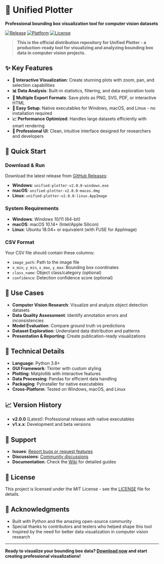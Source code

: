 # 🎯 Unified Plotter

**Professional bounding box visualization tool for computer vision datasets**

[![Release](https://img.shields.io/badge/release-v2.0.0-blue.svg)](https://github.com/Raghavendra-Pratap/Unified-Plotter/releases)
[![Platform](https://img.shields.io/badge/platform-Windows%20%7C%20macOS%20%7C%20Linux-lightgrey.svg)](https://github.com/Raghavendra-Pratap/Unified-Plotter/releases)
[![License](https://img.shields.io/badge/license-MIT-green.svg)](LICENSE)

> **This is the official distribution repository for Unified Plotter - a production-ready tool for visualizing and analyzing bounding box data in computer vision projects.**

## ✨ Key Features

- **🎨 Interactive Visualization**: Create stunning plots with zoom, pan, and selection capabilities
- **📊 Data Analysis**: Built-in statistics, filtering, and data exploration tools
- **💾 Multiple Export Formats**: Save plots as PNG, SVG, PDF, or interactive HTML
- **🔧 Easy Setup**: Native executables for Windows, macOS, and Linux - no installation required
- **📈 Performance Optimized**: Handles large datasets efficiently with smart rendering
- **🎯 Professional UI**: Clean, intuitive interface designed for researchers and developers

## 🚀 Quick Start

### Download & Run

Download the latest release from [GitHub Releases](https://github.com/Raghavendra-Pratap/Unified-Plotter/releases):

- **Windows**: `unified-plotter-v2.0.0-windows.exe`
- **macOS**: `unified-plotter-v2.0.0-macos.dmg`
- **Linux**: `unified-plotter-v2.0.0-linux.AppImage`

### System Requirements

- **Windows**: Windows 10/11 (64-bit)
- **macOS**: macOS 10.14+ (Intel/Apple Silicon)
- **Linux**: Ubuntu 18.04+ or equivalent (with FUSE for AppImage)

### CSV Format

Your CSV file should contain these columns:
- `image_path`: Path to the image file
- `x_min`, `y_min`, `x_max`, `y_max`: Bounding box coordinates
- `class_name`: Object class/category (optional)
- `confidence`: Detection confidence score (optional)

## 🎯 Use Cases

- **Computer Vision Research**: Visualize and analyze object detection datasets
- **Data Quality Assessment**: Identify annotation errors and inconsistencies
- **Model Evaluation**: Compare ground truth vs predictions
- **Dataset Exploration**: Understand data distribution and patterns
- **Presentation & Reporting**: Create publication-ready visualizations

## 🔧 Technical Details

- **Language**: Python 3.8+
- **GUI Framework**: Tkinter with custom styling
- **Plotting**: Matplotlib with interactive features
- **Data Processing**: Pandas for efficient data handling
- **Packaging**: PyInstaller for native executables
- **Cross-Platform**: Tested on Windows, macOS, and Linux

## 📈 Version History

- **v2.0.0** (Latest): Professional release with native executables
- **v1.x.x**: Development and beta versions

## 🤝 Support

- **Issues**: [Report bugs or request features](https://github.com/Raghavendra-Pratap/Unified-Plotter/issues)
- **Discussions**: [Community discussions](https://github.com/Raghavendra-Pratap/Unified-Plotter/discussions)
- **Documentation**: Check the [Wiki](https://github.com/Raghavendra-Pratap/Unified-Plotter/wiki) for detailed guides

## 📄 License

This project is licensed under the MIT License - see the [LICENSE](LICENSE) file for details.

## 🙏 Acknowledgments

- Built with Python and the amazing open-source community
- Special thanks to contributors and testers who helped shape this tool
- Inspired by the need for better data visualization in computer vision research

---

**Ready to visualize your bounding box data? [Download now](https://github.com/Raghavendra-Pratap/Unified-Plotter/releases) and start creating professional visualizations!**
